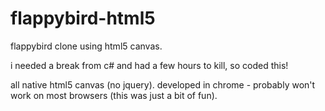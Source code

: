 flappybird-html5
================

flappybird clone using html5 canvas.

i needed a break from c# and had a few hours to kill, so coded this!

all native html5 canvas (no jquery). developed in chrome - probably won't work on most browsers (this was just a bit of fun).
